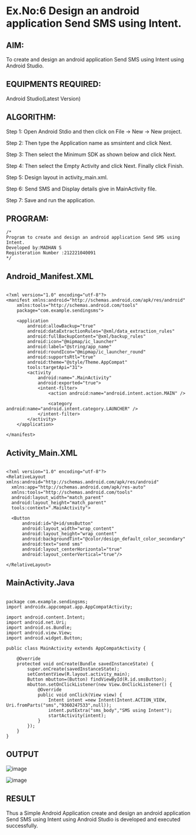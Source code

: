 
# Ex.No:6 Design an android application Send SMS using Intent.


## AIM:

To create and design an android application Send SMS using Intent using Android Studio.

## EQUIPMENTS REQUIRED:

Android Studio(Latest Version)

## ALGORITHM:

Step 1: Open Android Stdio and then click on File -> New -> New project.

Step 2: Then type the Application name as smsintent and click Next. 

Step 3: Then select the Minimum SDK as shown below and click Next.

Step 4: Then select the Empty Activity and click Next. Finally click Finish.

Step 5: Design layout in activity_main.xml.

Step 6: Send SMS and Display details give in MainActivity file.

Step 7: Save and run the application.

## PROGRAM:
```
/*
Program to create and design an android application Send SMS using Intent.
Developed by:MADHAN S
Registeration Number :212221040091
*/
```

## Android_Manifest.XML

```

<?xml version="1.0" encoding="utf-8"?>
<manifest xmlns:android="http://schemas.android.com/apk/res/android"
    xmlns:tools="http://schemas.android.com/tools"
    package="com.example.sendingsms">

    <application
        android:allowBackup="true"
        android:dataExtractionRules="@xml/data_extraction_rules"
        android:fullBackupContent="@xml/backup_rules"
        android:icon="@mipmap/ic_launcher"
        android:label="@string/app_name"
        android:roundIcon="@mipmap/ic_launcher_round"
        android:supportsRtl="true"
        android:theme="@style/Theme.AppCompat"
        tools:targetApi="31">
        <activity
            android:name=".MainActivity"
            android:exported="true">
            <intent-filter>
                <action android:name="android.intent.action.MAIN" />

                <category android:name="android.intent.category.LAUNCHER" />
            </intent-filter>
        </activity>
    </application>

</manifest>

```

## Activity_Main.XML

```

<?xml version="1.0" encoding="utf-8"?>
<RelativeLayout xmlns:android="http://schemas.android.com/apk/res/android"
  xmlns:app="http://schemas.android.com/apk/res-auto"
  xmlns:tools="http://schemas.android.com/tools"
  android:layout_width="match_parent"
  android:layout_height="match_parent"
  tools:context=".MainActivity">

  <Button
      android:id="@+id/smsButton"
      android:layout_width="wrap_content"
      android:layout_height="wrap_content"
      android:backgroundTint="@color/design_default_color_secondary"
      android:text="send sms"
      android:layout_centerHorizontal="true"
      android:layout_centerVertical="true"/>

</RelativeLayout>

```

## MainActivity.Java

```

package com.example.sendingsms;
import androidx.appcompat.app.AppCompatActivity;

import android.content.Intent;
import android.net.Uri;
import android.os.Bundle;
import android.view.View;
import android.widget.Button;

public class MainActivity extends AppCompatActivity {

    @Override
    protected void onCreate(Bundle savedInstanceState) {
        super.onCreate(savedInstanceState);
        setContentView(R.layout.activity_main);
        Button mbutton=(Button) findViewById(R.id.smsButton);
        mbutton.setOnClickListener(new View.OnClickListener() {
            @Override
            public void onClick(View view) {
                Intent intent =new Intent(Intent.ACTION_VIEW, Uri.fromParts("sms","9360247533",null));
                intent.putExtra("sms_body","SMS using Intent");
                startActivity(intent);
            }
        });
    }
}

```

## OUTPUT

![image](https://github.com/Thirualpha/sendsms/assets/113031702/885d42c8-43f5-40ad-b69a-e90f88fddf6f)

![image](https://github.com/Thirualpha/sendsms/assets/113031702/67eaf30d-6b59-465a-82d6-a32b8aa43662)



## RESULT
Thus a Simple Android Application create and design an android application Send SMS using Intent using Android Studio is developed and executed successfully.
